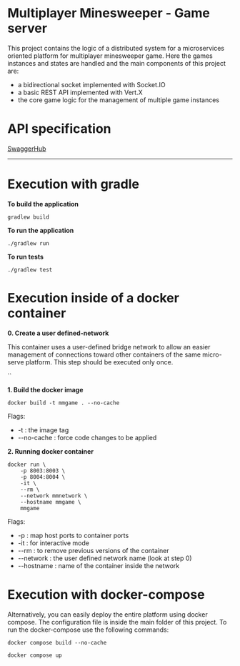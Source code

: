 # Multiplayer Minesweeper - Game server

This project contains the logic of a distributed system for a microservices oriented platform for multiplayer minesweeper game.
Here the games instances and states are handled and the main components of this project are:
- a bidirectional socket implemented with Socket.IO
- a basic REST API implemented with Vert.X
- the core game logic for the management of multiple game instances

# API specification

[SwaggerHub](https://app.swaggerhub.com/apis/fmuratori/multiplayer-minesweeper-game-service/1.0.0)

---

# Execution with gradle

**To build the application**

`
gradlew build
`

**To run the application**

`
./gradlew run
`

**To run tests**

`
./gradlew test
`

# Execution inside of a docker container

**0. Create a user defined-network**

This container uses a user-defined bridge network to allow an easier management of connections toward other containers of the same micro-serve platform. 
This step should be executed only once.

``

**1. Build the docker image**

`
docker build -t mmgame . --no-cache
`

Flags:
- -t            : the image tag
- --no-cache    : force code changes to be applied

**2. Running docker container**

````  
docker run \
    -p 8003:8003 \
    -p 8004:8004 \
    -it \
    --rm \
    --network mmnetwork \
    --hostname mmgame \
    mmgame
````

Flags:
- -p           : map host ports to container ports
- -it          : for interactive mode
- --rm         : to remove previous versions of the container
- --network    : the user defined network name (look at step 0)
- --hostname   : name of the container inside the network

# Execution with docker-compose

Alternatively, you can easily deploy the entire platform using docker compose. The configuration file is inside the main folder of this project. 
To run the docker-compose use the following commands: 

`docker compose build --no-cache`

`docker compose up`